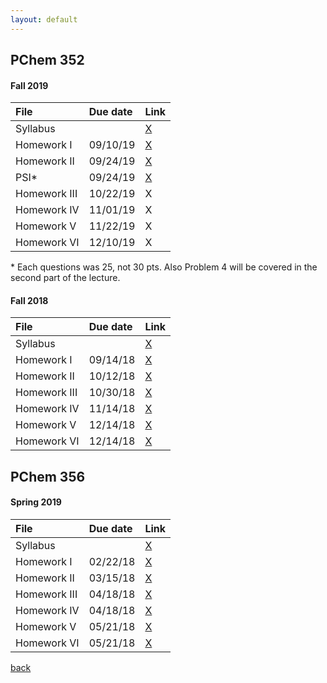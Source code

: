 ```yaml
---
layout: default
---
```


## PChem 352

#### Fall 2019

| File         | Due date          | Link  | 
|:-------------|:------------------|:------|
| Syllabus     |                   | [X](./assets/Courses/PChem_352_F19/Syllabus.pdf)      |
| Homework I   | 09/10/19          | [X](./assets/Courses/PChem_352_F19/HW1.pdf)           |    
| Homework II  | 09/24/19          | [X](./assets/Courses/PChem_352_F19/HW2.pdf)           |
| PSI\*        | 09/24/19          | [X](./assets/Courses/PChem_352_F19/PS1.pdf)           |
| Homework III | 10/22/19          | X     |
| Homework IV  | 11/01/19          | X   |
| Homework V   | 11/22/19          | X   |
| Homework VI  | 12/10/19          | X   |

\* Each questions was 25, not 30 pts. Also Problem 4 will be covered in the second part of the lecture. 

#### Fall 2018

| File         | Due date          | Link  | 
|:-------------|:------------------|:------|
| Syllabus     |                   | [X](./assets/Courses/PChem_352_F18/Syllabus.pdf)      |
| Homework I   | 09/14/18          | [X](./assets/Courses/PChem_352_F18/HW1.pdf)     |
| Homework II  | 10/12/18          | [X](./assets/Courses/PChem_352_F18/HW2.pdf)     |
| Homework III | 10/30/18          | [X](./assets/Courses/PChem_352_F18/HW3.pdf)     |
| Homework IV  | 11/14/18          | [X](./assets/Courses/PChem_352_F18/HW4.pdf)   |
| Homework V   | 12/14/18          | [X](./assets/Courses/PChem_352_F18/HW5.pdf)   |
| Homework VI  | 12/14/18          | [X](./assets/Courses/PChem_352_F18/HW6.pdf)   |

## PChem 356

#### Spring 2019

| File         | Due date          | Link  | 
|:-------------|:------------------|:------|
| Syllabus     |                   | [X](./assets/Courses/PChem_356_S19/Syllabus.pdf)      |
| Homework I   | 02/22/18          | [X](./assets/Courses/PChem_356_S19/HW1.pdf)     |
| Homework II  | 03/15/18          | [X](./assets/Courses/PChem_356_S19/HW2.pdf)     |
| Homework III | 04/18/18          | [X](./assets/Courses/PChem_356_S19/HW3.pdf)     |
| Homework IV  | 04/18/18          | [X](./assets/Courses/PChem_356_S19/HW4.pdf)   |
| Homework V   | 05/21/18          | [X](./assets/Courses/PChem_356_S19/HW5.pdf)   |
| Homework VI  | 05/21/18          | [X](./assets/Courses/PChem_356_S19/HW6.pdf)   |




[back](./)
